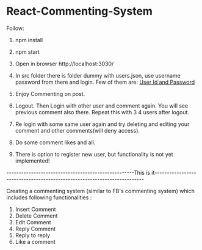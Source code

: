 # React-Commenting-System

Follow:
1. npm install
2. npm start
3. Open in browser http://localhost:3030/
4. In src folder there is folder dummy with users.json, use username password from there and login. Few of them are:
[User Id and Password](Users.md)
   
5. Enjoy Commenting on post. 
6. Logout. Then Login with other user and comment again. You will see previous comment also there. Repeat this with 3 4 users after logout.
7. Re login with some same user again and try deleting and editing your comment and other comments(will deny access). 
8. Do some comment likes and all.
9. There is option to register new user, but functionality is not yet implemented!


----------------------------------------------------This is it-------------------------------------------------------------------------

Creating a commenting system (similar to FB's commenting system) which includes following functionalities :
  1. Insert Comment
  2. Delete Comment 
  3. Edit Comment 
  4. Reply Comment 
  5. Reply to reply 
  6. Like a comment
